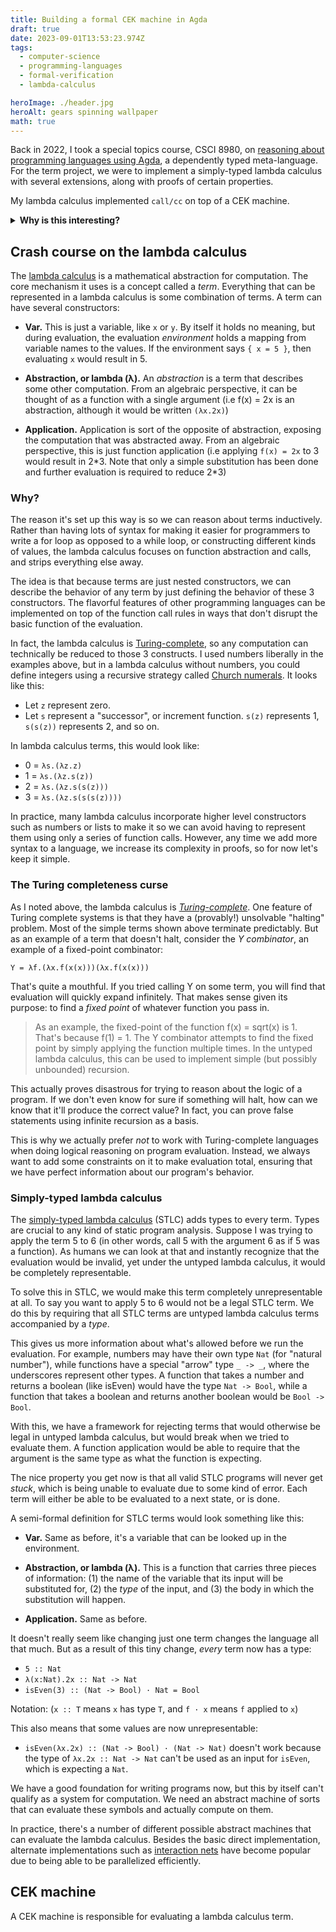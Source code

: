 ```yaml
---
title: Building a formal CEK machine in Agda
draft: true
date: 2023-09-01T13:53:23.974Z
tags:
  - computer-science
  - programming-languages
  - formal-verification
  - lambda-calculus

heroImage: ./header.jpg
heroAlt: gears spinning wallpaper
math: true
---
```


Back in 2022, I took a special topics course, CSCI 8980, on [reasoning about
programming languages using Agda][plfa], a dependently typed meta-language. For
the term project, we were to implement a simply-typed lambda calculus with
several extensions, along with proofs of certain properties.

[plfa]: https://plfa.github.io/

My lambda calculus implemented `call/cc` on top of a CEK machine.

<details>
  <summary><b>Why is this interesting?</b></summary>

Reasoning about languages is one way of ensuring whole-program correctness.
Building up these languages from foundations grounded in logic helps us
achieve our goal with more rigor.

As an example, suppose I wrote a function that takes a list of numbers and
returns the maximum value. Mathematically speaking, this function would be
_non-total_; an input consisting of an empty set would not produce reasonable
output. If this were a library function I'd like to tell people who write code
that uses this function "don't give me an empty list!"

But just writing this in documentation isn't enough. What we'd really like is
for a tool (like a compiler) to tell any developer who is trying to pass an
empty list into our maximum function "You can't do that." Unfortunately, most
of the popular languages being used today have no way of describing "a list
that's not empty."

We still have a way to prevent people from running into this problem, though
it involves pushing the problem to runtime rather than compile time. The
maximum function could return an "optional" maximum. Some languages'
implementations of optional values force programmers to handle the "nothing"
case, while others ignore it silently. But in the more optimistic case, even
if the list was empty, the caller would have handled it and treated it
accordingly.

This isn't a pretty way to solve this problem. _Dependent types_ gives us
tools to solve this problem in an elegant way, by giving the type system the
ability to contain values. This also opens its own can of worms, but for
questions about program correctness, it is more valuable than depending on
catching problems at runtime.

</details>

## Crash course on the lambda calculus

The [lambda calculus] is a mathematical abstraction for computation. The core
mechanism it uses is a concept called a _term_. Everything that can be
represented in a lambda calculus is some combination of terms. A term can have
several constructors:

[lambda calculus]: https://en.wikipedia.org/wiki/Lambda_calculus

- **Var.** This is just a variable, like `x` or `y`. By itself it holds no
  meaning, but during evaluation, the evaluation _environment_ holds a mapping
  from variable names to the values. If the environment says `{ x = 5 }`, then
  evaluating `x` would result in 5.

- **Abstraction, or lambda (λ).** An _abstraction_ is a term that describes some
  other computation. From an algebraic perspective, it can be thought of as a
  function with a single argument (i.e f(x) = 2x is an abstraction, although
  it would be written `(λx.2x)`)

- **Application.** Application is sort of the opposite of abstraction, exposing
  the computation that was abstracted away. From an algebraic perspective,
  this is just function application (i.e applying `f(x) = 2x` to 3 would
  result in 2\*3. Note that only a simple substitution has been done and
  further evaluation is required to reduce 2\*3)

### Why?

The reason it's set up this way is so we can reason about terms inductively.
Rather than having lots of syntax for making it easier for programmers to write
a for loop as opposed to a while loop, or constructing different kinds of
values, the lambda calculus focuses on function abstraction and calls, and
strips everything else away.

The idea is that because terms are just nested constructors, we can describe the
behavior of any term by just defining the behavior of these 3 constructors. The
flavorful features of other programming languages can be implemented on top of
the function call rules in ways that don't disrupt the basic function of the
evaluation.

In fact, the lambda calculus is [Turing-complete][tc], so any computation can
technically be reduced to those 3 constructs. I used numbers liberally in the
examples above, but in a lambda calculus without numbers, you could define
integers using a recursive strategy called [Church numerals]. It looks like this:

[church numerals]: https://en.wikipedia.org/wiki/Church_encoding

- Let `z` represent zero.
- Let `s` represent a "successor", or increment function. `s(z)` represents 1,
  `s(s(z))` represents 2, and so on.

In lambda calculus terms, this would look like:

- 0 = `λs.(λz.z)`
- 1 = `λs.(λz.s(z))`
- 2 = `λs.(λz.s(s(z)))`
- 3 = `λs.(λz.s(s(s(z))))`

In practice, many lambda calculus incorporate higher level constructors such as
numbers or lists to make it so we can avoid having to represent them using only
a series of function calls. However, any time we add more syntax to a language,
we increase its complexity in proofs, so for now let's keep it simple.

### The Turing completeness curse

As I noted above, the lambda calculus is [_Turing-complete_][tc]. One feature of
Turing complete systems is that they have a (provably!) unsolvable "halting"
problem. Most of the simple terms shown above terminate predictably. But as an
example of a term that doesn't halt, consider the _Y combinator_, an example of
a fixed-point combinator:

[tc]: https://en.wikipedia.org/wiki/Turing_completeness

    Y = λf.(λx.f(x(x)))(λx.f(x(x)))

That's quite a mouthful. If you tried calling Y on some term, you will find that
evaluation will quickly expand infinitely. That makes sense given its purpose:
to find a _fixed point_ of whatever function you pass in.

> As an example, the fixed-point of the function f(x) = sqrt(x) is 1. That's
> because f(1) = 1. The Y combinator attempts to find the fixed point by simply
> applying the function multiple times. In the untyped lambda calculus, this can
> be used to implement simple (but possibly unbounded) recursion.

This actually proves disastrous for trying to reason about the logic of a
program. If we don't even know for sure if something will halt, how can we know
that it'll produce the correct value? In fact, you can prove false statements
using infinite recursion as a basis.

This is why we actually prefer _not_ to work with Turing-complete languages when
doing logical reasoning on program evaluation. Instead, we always want to add
some constraints on it to make evaluation total, ensuring that we have perfect
information about our program's behavior.

### Simply-typed lambda calculus

The [simply-typed lambda calculus] (STLC) adds types to every term. Types are
crucial to any kind of static program analysis. Suppose I was trying to apply
the term 5 to 6 (in other words, call 5 with the argument 6 as if 5 was a
function). As humans we can look at that and instantly recognize that the
evaluation would be invalid, yet under the untyped lambda calculus, it would be
completely representable.

[simply-typed lambda calculus]: https://en.wikipedia.org/wiki/Simply_typed_lambda_calculus

To solve this in STLC, we would make this term completely unrepresentable at
all. To say you want to apply 5 to 6 would not be a legal STLC term. We do this
by requiring that all STLC terms are untyped lambda calculus terms accompanied
by a _type_.

This gives us more information about what's allowed before we run the
evaluation. For example, numbers may have their own type `Nat` (for "natural
number"), while functions have a special "arrow" type `_ -> _`, where the
underscores represent other types. A function that takes a number and returns a
boolean (like isEven) would have the type `Nat -> Bool`, while a function that
takes a boolean and returns another boolean would be `Bool -> Bool`.

With this, we have a framework for rejecting terms that would otherwise be legal
in untyped lambda calculus, but would break when we tried to evaluate them. A
function application would be able to require that the argument is the same type
as what the function is expecting.

The nice property you get now is that all valid STLC programs will never get
_stuck_, which is being unable to evaluate due to some kind of error. Each term
will either be able to be evaluated to a next state, or is done.

A semi-formal definition for STLC terms would look something like this:

- **Var.** Same as before, it's a variable that can be looked up in the
  environment.

- **Abstraction, or lambda (λ).** This is a function that carries three pieces
  of information: (1) the name of the variable that its input will be substituted
  for, (2) the _type_ of the input, and (3) the body in which the substitution
  will happen.

- **Application.** Same as before.

It doesn't really seem like changing just one term changes the language all that
much. But as a result of this tiny change, _every_ term now has a type:

- `5 :: Nat`
- `λ(x:Nat).2x :: Nat -> Nat`
- `isEven(3) :: (Nat -> Bool) · Nat = Bool`

Notation: (`x :: T` means `x` has type `T`, and `f · x` means `f` applied to
`x`)

This also means that some values are now unrepresentable:

- `isEven(λx.2x) :: (Nat -> Bool) · (Nat -> Nat)` doesn't work because the type
  of `λx.2x :: Nat -> Nat` can't be used as an input for `isEven`, which is
  expecting a `Nat`.

We have a good foundation for writing programs now, but this by itself can't
qualify as a system for computation. We need an abstract machine of sorts that
can evaluate these symbols and actually compute on them.

In practice, there's a number of different possible abstract machines that can
evaluate the lambda calculus. Besides the basic direct implementation, alternate
implementations such as [interaction nets] have become popular due to being able
to be parallelized efficiently.

[interaction nets]: https://en.wikipedia.org/wiki/Interaction_nets

## CEK machine

A CEK machine is responsible for evaluating a lambda calculus term.
